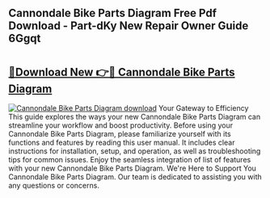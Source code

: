 ## Cannondale Bike Parts Diagram Free Pdf Download - Part-dKy New Repair Owner Guide 6Ggqt

# <h2><a href="http://dfkyqh.blite.top/?on=Cannondale+Bike+Parts+Diagram">🔗Download New 👉🔴 Cannondale Bike Parts Diagram</a></h2>

[![Cannondale Bike Parts Diagram download](https://i.imgur.com/lujVjoI.png)](http://dfkyqh.blite.top/?on=Cannondale+Bike+Parts+Diagram)
Your Gateway to Efficiency This guide explores the ways your new Cannondale Bike Parts Diagram can streamline your workflow and boost productivity. Before using your Cannondale Bike Parts Diagram, please familiarize yourself with its functions and features by reading this user manual. It includes clear instructions for installation, setup, and operation, as well as troubleshooting tips for common issues. Enjoy the seamless integration of list of features with your new Cannondale Bike Parts Diagram. We're Here to Support You Cannondale Bike Parts Diagram. Our team is dedicated to assisting you with any questions or concerns.
